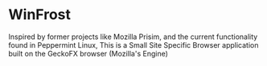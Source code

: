 # WinFrost
Inspired by former projects like Mozilla Prisim, and the current functionality found in Peppermint Linux, This is a Small Site Specific Browser application built on the GeckoFX browser (Mozilla's Engine)
